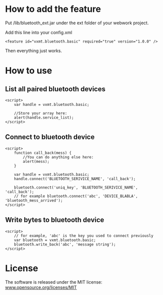How to add the feature
=============

Put /lib/bluetooth_ext.jar under the ext folder of your webwork project.

Add this line into your config.xml

    <feature id="vxmt.bluetooth.basic" required="true" version="1.0.0" />

Then everything just works.

How to use
=============
List all paired bluetooth devices
-------------

    <script>
        var handle = vxmt.bluetooth.basic;

        //Store your array here:
        alert(handle.service_list);
    </script>

Connect to bluetooth device
-------------

    <script>
        function call_back(mess) {
            //You can do anything else here:
            alert(mess);
        }

        var handle = vxmt.bluetooth.basic;
        handle.connect('BLUETOOTH_SERIVICE_NAME', 'call_back');

        bluetooth.connect('uniq_key', 'BLUETOOTH_SERIVICE_NAME', 'call_back');
        // for example bluetooth.connect('abc', 'DEVICE_BLABLA', 'bluetooth_mess_arrived');
    </script>

Write bytes to bluetooth device
-------------
    <script>
        // for example, 'abc' is the key you used to connect previously
        var bluetooth = vxmt.bluetooth.basic;
        bluetooth.write_back('abc', 'message string');
    </script>


License
=============
The software is released under the MIT license:
www.opensource.org/licenses/MIT